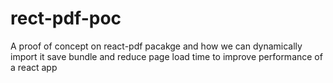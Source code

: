 # rect-pdf-poc
A proof of concept on react-pdf pacakge and how we can dynamically import it save bundle and reduce page load time to improve performance of a react app
